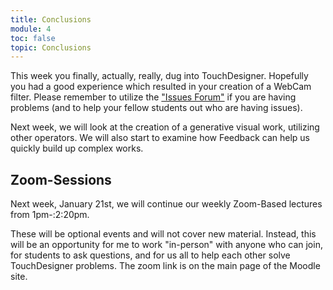 ```yaml
---
title: Conclusions
module: 4
toc: false
topic: Conclusions
---
```



This week you finally, actually, really, dug into TouchDesigner. Hopefully you had a good experience which resulted in your creation of a WebCam filter. Please remember to utilize the ["Issues Forum"](https://moodle.umt.edu/mod/hsuforum/view.php?id=1656989) if you are having problems (and to help your fellow students out who are having issues).

Next week, we will look at the creation of a generative visual work, utilizing other operators. We will also start to examine how Feedback can help us quickly build up complex works.

## Zoom-Sessions

Next week, January 21st, we will continue our weekly Zoom-Based lectures from 1pm-:2:20pm.

These will be optional events and will not cover new material. Instead, this will be an opportunity for me to work "in-person" with anyone who can join, for students to ask questions, and for us all to help each other solve TouchDesigner problems. The zoom link is on the main page of the Moodle site.
